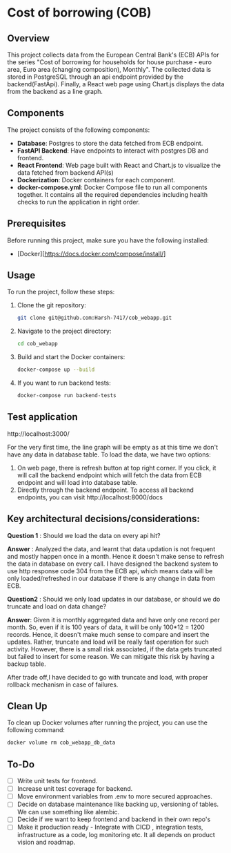 # Cost of borrowing (COB)

## Overview
This project collects data from the European Central Bank's (ECB) APIs for the series "Cost of borrowing for households for house purchase - euro area, Euro area (changing composition), Monthly". The collected data is stored in PostgreSQL through an api endpoint provided by the backend(FastApi). Finally, a React web page using Chart.js displays the data from the backend as a line graph.

## Components

The project consists of the following components:

- __Database__: Postgres to store the data fetched from ECB endpoint.
- __FastAPI Backend__: Have endpoints to interact with postgres DB and frontend.
- __React Frontend__: Web page built with React and Chart.js to visualize the data fetched from backend API(s)
- __Dockerization__: Docker containers for each component.
- __docker-compose.yml__: Docker Compose file to run all components together. It contains all the required dependencies including health checks to run the application in right order.


## Prerequisites
Before running this project, make sure you have the following installed:
- [Docker][https://docs.docker.com/compose/install/]
## Usage
To run the project, follow these steps:

1. Clone the git repository:
    ```bash
    git clone git@github.com:Harsh-7417/cob_webapp.git
    ```
2. Navigate to the project directory:
    ```bash
    cd cob_webapp
    ```

3. Build and start the Docker containers:
    ```bash
    docker-compose up --build
    ```

4. If you want to run backend tests:
    ```bash
    docker-compose run backend-tests
    ```

## Test application
http://localhost:3000/

For the very first time, the line graph will be empty as at this time we don't have any data in database table. To load the data, we have two options:

1) On web page, there is refresh button at top right corner. If you click, it will call the backend endpoint which will fetch the data from ECB endpoint and will load into database table.
2) Directly through the backend endpoint. To access all backend endpoints, you can visit http://localhost:8000/docs

## Key architectural decisions/considerations:
**Question 1** : Should we load the data on every api hit?

**Answer** : Analyzed the data, and learnt that data updation is not frequent and mostly happen once in a month. Hence it doesn't make sense to refresh the data in database on every call. I have designed the backend system to use http response code 304 from the ECB api, which means data will be only loaded/refreshed in our database if there is any change in data from ECB.

**Question2** : Should we only load updates in our database, or should we do truncate and load on data change?

**Answer**: Given it is monthly aggregated data and have only one record per month. So, even if it is 100 years of data, it will be only 100*12 = 1200 records. Hence, it doesn't make much sense to compare and insert the updates. Rather, truncate and load will be really fast operation for such activity. However, there is a small risk associated, if the data gets truncated but failed to insert for some reason. We can mitigate this risk by having a backup table. 

After trade off,I have decided to go with truncate and load, with proper rollback mechanism in case of failures.


## Clean Up
To clean up Docker volumes after running the project, you can use the following command:
```bash
docker volume rm cob_webapp_db_data
```

## To-Do
- [ ] Write unit tests for frontend.
- [ ] Increase unit test coverage for backend.
- [ ] Move environment variables from .env to more secured approaches.
- [ ] Decide on database maintenance like backing up, versioning of tables. We can use something like alembic.
- [ ] Decide if we want to keep frontend and backend in their own repo's
- [ ] Make it production ready - Integrate with CICD , integration tests, infrastructure as a code, log monitoring etc. It all depends on product vision and roadmap.